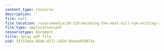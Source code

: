```yaml
---
content_type: resource
description: ''
file: null
file_location: /coursemedia/20-219-becoming-the-next-bill-nye-writing-and-hosting-the-educational-show-january-iap-2015/31f13daa8babd2711d2db5eee0fb073a_aHygKFodPKg.pdf
file_type: application/pdf
resourcetype: Document
title: 3play pdf file
uid: 31f13daa-8bab-d271-1d2d-b5eee0fb073a
---
```

